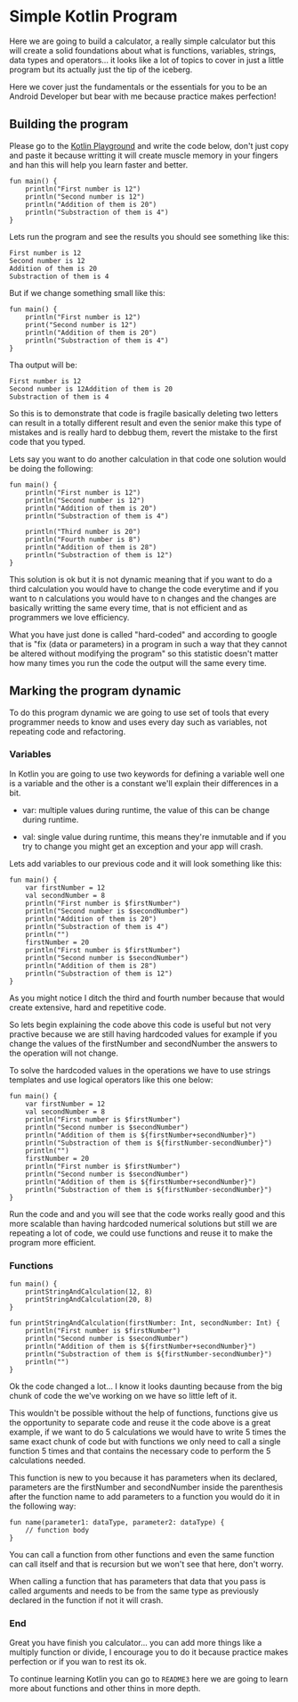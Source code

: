 # Simple Kotlin Program

Here we are going to build a calculator, a really simple calculator but this will create a solid foundations about what is functions, variables, strings, data types and operators... it looks like a lot of topics to cover in just a little program but its actually just the tip of the iceberg.

Here we cover just the fundamentals or the essentials for you to be an Android Developer but bear with me because practice makes perfection!

## Building the program

Please go to the [Kotlin Playground](https://play.kotlinlang.org/#eyJ2ZXJzaW9uIjoiMS44LjEwIiwicGxhdGZvcm0iOiJqYXZhIiwiYXJncyI6IiIsIm5vbmVNYXJrZXJzIjp0cnVlLCJ0aGVtZSI6ImlkZWEiLCJjb2RlIjoiLyoqXG4gKiBZb3UgY2FuIGVkaXQsIHJ1biwgYW5kIHNoYXJlIHRoaXMgY29kZS5cbiAqIHBsYXkua290bGlubGFuZy5vcmdcbiAqL1xuZnVuIG1haW4oKSB7XG4gICAgcHJpbnRsbihcIkhlbGxvLCB3b3JsZCEhIVwiKVxufSJ9) and write the code below, don't just copy and paste it because writting it will create muscle memory in your fingers and han this will help you learn faster and better.

```
fun main() {
    println("First number is 12")
    println("Second number is 12")
    println("Addition of them is 20")
    println("Substraction of them is 4")
}
```

Lets run the program and see the results you should see something like this:

```
First number is 12
Second number is 12
Addition of them is 20
Substraction of them is 4
```

But if we change something small like this:

```
fun main() {
    println("First number is 12")
    print("Second number is 12")
    println("Addition of them is 20")
    println("Substraction of them is 4")
}
```

Tha output will be:

```
First number is 12
Second number is 12Addition of them is 20
Substraction of them is 4
```

So this is to demonstrate that code is fragile basically deleting two letters can result in a totally different result and even the senior make this type of mistakes and is really hard to debbug them, revert the mistake to the first code that you typed.

Lets say you want to do another calculation in that code one solution would be doing the following:

```
fun main() {
    println("First number is 12")
    println("Second number is 12")
    println("Addition of them is 20")
    println("Substraction of them is 4")

    println("Third number is 20")
    println("Fourth number is 8")
    println("Addition of them is 28")
    println("Substraction of them is 12")
}
```

This solution is ok but it is not dynamic meaning that if you want to do a third calculation you would have to change the code everytime and if you want to n calculations you would have to n changes and the changes are basically writting the same every time, that is not efficient and as programmers we love efficiency.

What you have just done is called "hard-coded" and according to google that is "fix (data or parameters) in a program in such a way that they cannot be altered without modifying the program" so this statistic doesn't matter how many times you run the code the output will the same every time.

## Marking the program dynamic

To do this program dynamic we are going to use set of tools that every programmer needs to know and uses every day such as variables, not repeating code and refactoring.

### Variables

In Kotlin you are going to use two keywords for defining a variable well one is a variable and the other is a constant we'll explain their differences in a bit.

- var: multiple values during runtime, the value of this can be change during runtime.

- val: single value during runtime, this means they're inmutable and if you try to change you might get an exception and your app will crash.

Lets add variables to our previous code and it will look something like this:

```
fun main() {
    var firstNumber = 12
    val secondNumber = 8
    println("First number is $firstNumber")
    println("Second number is $secondNumber")
    println("Addition of them is 20")
    println("Substraction of them is 4")
    println("")
    firstNumber = 20
    println("First number is $firstNumber")
    println("Second number is $secondNumber")
    println("Addition of them is 28")
    println("Substraction of them is 12")
}
```

As you might notice I ditch the third and fourth number because that would create extensive, hard and repetitive code.

So lets begin explaining the code above this code is useful but not very practive because we are still having hardcoded values for example if you change the values of the firstNumber and secondNumber the answers to the operation will not change.

To solve the hardcoded values in the operations we have to use strings templates and use logical operators like this one below:

```
fun main() {
    var firstNumber = 12
    val secondNumber = 8
    println("First number is $firstNumber")
    println("Second number is $secondNumber")
    println("Addition of them is ${firstNumber+secondNumber}")
    println("Substraction of them is ${firstNumber-secondNumber}")
    println("")
    firstNumber = 20
    println("First number is $firstNumber")
    println("Second number is $secondNumber")
    println("Addition of them is ${firstNumber+secondNumber}")
    println("Substraction of them is ${firstNumber-secondNumber}")
}
```

Run the code and and you will see that the code works really good and this more scalable than having hardcoded numerical solutions but still we are repeating a lot of code, we could use functions and reuse it to make the program more efficient.

### Functions

```
fun main() {
    printStringAndCalculation(12, 8)
    printStringAndCalculation(20, 8)
}

fun printStringAndCalculation(firstNumber: Int, secondNumber: Int) {
    println("First number is $firstNumber")
    println("Second number is $secondNumber")
    println("Addition of them is ${firstNumber+secondNumber}")
    println("Substraction of them is ${firstNumber-secondNumber}")
    println("")
}
```
Ok the code changed a lot... I know it looks daunting because from the big chunk of code the we've working on we have so little left of it.

This wouldn't be possible without the help of functions, functions give us the opportunity to separate code and reuse it the code above is a great example, if we want to do 5 calculations we would have to write 5 times the same exact chunk of code but with functions we only need to call a single function 5 times and that contains the necessary code to perform the 5 calculations needed.

This function is new to you because it has parameters when its declared, parameters are the firstNumber and secondNumber inside the parenthesis after the function name to add parameters to a function you would do it in the following way:

```
fun name(parameter1: dataType, parameter2: dataType) {
    // function body
}
```

You can call a function from other functions and even the same function can call itself and that is recursion but we won't see that here, don't worry.

When calling a function that has parameters that data that you pass is called arguments and needs to be from the same type as previously declared in the function if not it will crash.

### End

Great you have finish you calculator... you can add more things like a multiply function or divide, I encourage you to do it because practice makes perfection or if you wan to rest its ok.

To continue learning Kotlin you can go to `README3` here we are going to learn more about functions and other thins in more depth. 